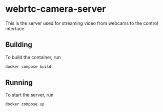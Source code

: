 # webrtc-camera-server

This is the server used for streaming video from webcams to the control interface

## Building

To build the container, run

```bash
docker compose build
```

## Running

To start the server, run

```bash
docker compose up
```
